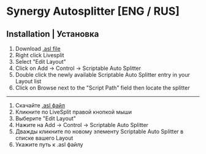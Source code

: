 # Synergy Autosplitter [ENG / RUS] 

## Installation | Установка

1) Download [.asl file](https://github.com/ScriptedSnark/Synergy-Autosplitter/blob/main/synergy.asl)
2) Right click Livesplit
3) Select "Edit Layout"
4) Click on Add -> Control -> Scriptable Auto Splitter
5) Double click the newly available Scriptable Auto Splitter entry in your Layout list
6) Click on Browse next to the "Script Path" field then locate the splitter

------------------------------------------------------------------------------

1) Скачайте [.asl файл](https://github.com/ScriptedSnark/Synergy-Autosplitter/blob/main/synergy.asl)
2) Кликните по LiveSplit правой кнопкой мыши
3) Выберите "Edit Layout"
4) Нажите на Add -> Control -> Scriptable Auto Splitter
5) Дважды кликните по новому элементу Scriptable Auto Splitter в списке вашего Layout
6) Укажите путь к .asl файлу
